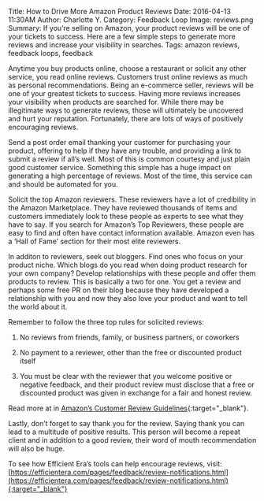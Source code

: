 Title: How to Drive More Amazon Product Reviews
Date: 2016-04-13 11:30AM
Author: Charlotte Y.
Category: Feedback Loop
Image: reviews.png
Summary: If you’re selling on Amazon, your product reviews will be one of your tickets to success. Here are a few simple steps to generate more reviews and increase your visibility in searches.
Tags: amazon reviews, feedback loops, feedback

Anytime you buy products online, choose a restaurant or solicit any other service, you read online reviews. Customers trust online reviews as much as personal recommendations. Being an e-commerce seller, reviews will be one of your greatest tickets to success. Having more reviews increases your visibility when products are searched for. While there may be illegitimate ways to generate reviews, those will ultimately be uncovered and hurt your reputation. Fortunately, there are lots of ways of positively encouraging reviews.

Send a post order email thanking your customer for purchasing your product, offering to help if they have any trouble, and providing a link to submit a review if all’s well. Most of this is common courtesy and just plain good customer service. Something this simple has a huge impact on generating a high percentage of reviews. Most of the time, this service can and should be automated for you.

Solicit the top Amazon reviewers. These reviewers have a lot of credibility in the Amazon Marketplace. They have reviewed thousands of items and customers immediately look to these people as experts to see what they have to say. If you search for Amazon’s Top Reviewers, these people are easy to find and often have contact information available. Amazon even has a ‘Hall of Fame’ section for their most elite reviewers.  

In additon to reviewers, seek out bloggers. Find ones who focus on your product niche. Which blogs do you read when doing product research for your own company? Develop relationships with these people and offer them products to review. This is basically a two for one. You get a review and perhaps some free PR on their blog because they have developed a relationship with you and now they also love your product and want to tell the world about it.

Remember to follow the three top rules for solicited reviews:  

1. No reviews from friends, family, or business partners, or coworkers

2. No payment to a reviewer, other than the free or discounted product itself

3. You must be clear with the reviewer that you welcome positive or negative feedback, and their product review must disclose that a free or discounted product was given in exchange for a fair and honest review.

Read more at in [Amazon’s Customer Review Guidelines](http://www.amazon.com/gp/help/customer/display.html/ref=amb_link_47889982_1?ie=UTF8&nodeId=201602680&pf_rd_m=ATVPDKIKX0DER&pf_rd_s=center-1&pf_rd_r=03KFK9R11EDEN6FYT045&pf_rd_t=7001&pf_rd_p=2338627022&pf_rd_i=customer-reviews-guidelines){:target="_blank"}.

Lastly, don’t forget to say thank you for the review. Saying thank you can lead to a multitude of positive results. This person will become a repeat client and in addition to a good review, their word of mouth recommendation will also be huge.  

To see how Efficient Era’s tools can help encourage reviews, visit: [https://efficientera.com/pages/feedback/review-notifications.html](https://efficientera.com/pages/feedback/review-notifications.html){:target="_blank"}

